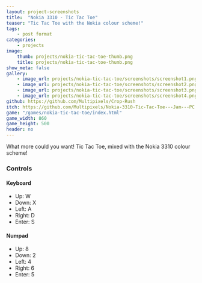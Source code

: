 ```yaml
---
layout: project-screenshots
title:  "Nokia 3310 - Tic Tac Toe"
teaser: "Tic Tac Toe with the Nokia colour scheme!"
tags:
    - post format
categories:
    - projects
image:
    thumb: projects/nokia-tic-tac-toe-thumb.png
    title: projects/nokia-tic-tac-toe-thumb.png
show_meta: false
gallery:
    - image_url: projects/nokia-tic-tac-toe/screenshots/screenshot1.png
    - image_url: projects/nokia-tic-tac-toe/screenshots/screenshot2.png
    - image_url: projects/nokia-tic-tac-toe/screenshots/screenshot3.png
    - image_url: projects/nokia-tic-tac-toe/screenshots/screenshot4.png
github: https://github.com/Multipixels/Crop-Rush
itch: https://github.com/Multipixels/Nokia-3310-Tic-Tac-Toe---Jam---PC
game: "/games/nokia-tic-tac-toe/index.html"
game_width: 860
game_height: 500
header: no
---
```


What more could you want! Tic Tac Toe, mixed with the Nokia 3310 colour scheme!

### Controls

#### Keyboard
- Up: W
- Down: X
- Left: A
- Right: D 
- Enter: S

#### Numpad
- Up: 8
- Down: 2
- Left: 4
- Right: 6
- Enter: 5